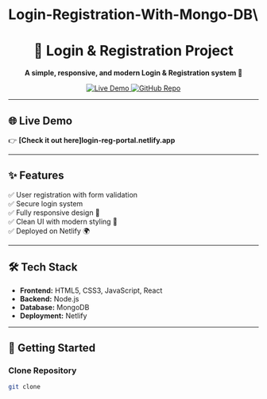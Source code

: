 # Login-Registration-With-Mongo-DB\
<h1 align="center">🔐 Login & Registration Project</h1>  

<p align="center">
  <b>A simple, responsive, and modern Login & Registration system 🚀</b>
</p>  

<p align="center">
  <a href="https://yourapp.netlify.app" target="_blank">
    <img src="https://img.shields.io/badge/Live-Demo-green?style=for-the-badge&logo=netlify" alt="Live Demo" />
  </a>
  <a href="https://github.com/yourusername/yourrepo">
    <img src="https://img.shields.io/badge/GitHub-Repo-black?style=for-the-badge&logo=github" alt="GitHub Repo" />
  </a>
</p>  

---

## 🌐 Live Demo  
👉 **[Check it out here]login-reg-portal.netlify.app**  

---

## ✨ Features  
✅ User registration with form validation  
✅ Secure login system  
✅ Fully responsive design 📱  
✅ Clean UI with modern styling 🎨  
✅ Deployed on Netlify 🌍  

---

## 🛠️ Tech Stack  
- **Frontend:** HTML5, CSS3, JavaScript, React 
- **Backend:** Node.js
- **Database:** MongoDB  
- **Deployment:** Netlify  


---

## 🚀 Getting Started  

### Clone Repository  
```bash
git clone 
